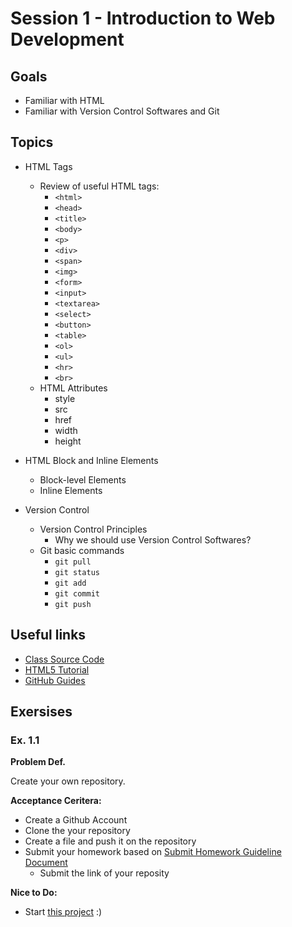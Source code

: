 # Session 1 - Introduction to Web Development

## Goals

* Familiar with HTML
* Familiar with Version Control Softwares and Git

## Topics

* HTML Tags
  * Review of useful HTML tags:
     * `<html>`
     * `<head>`
     * `<title>`
     * `<body>`
     * `<p>`
     * `<div>`
     * `<span>`
     * `<img>`
     * `<form>`
     * `<input>`
     * `<textarea>`
     * `<select>`
     * `<button>`
     * `<table>`
     * `<ol>`
     * `<ul>`
     * `<hr>`
     * `<br>`
  * HTML Attributes
    * style
    * src
    * href
    * width
    * height

* HTML Block and Inline Elements
  * Block-level Elements
  * Inline Elements

* Version Control
  * Version Control Principles
    * Why we should use Version Control Softwares?
  * Git basic commands
    * `git pull`
    * `git status`
    * `git add`
    * `git commit`
    * `git push`

## Useful links
- [Class Source Code](https://github.com/zahrakbri/react-class/blob/Session-1/)
- [HTML5 Tutorial](https://www.w3schools.com/html/default.asp)
- [GitHub Guides](https://guides.github.com/activities/hello-world/)

## Exersises

### Ex. 1.1

**Problem Def.**

Create your own repository.

**Acceptance Ceritera:**
* Create a Github Account
* Clone the your repository
* Create a file and push it on the repository
* Submit your homework based on [Submit Homework Guideline Document](https://github.com/zahrakbri/react-class#submit-homeworks-guideline)
  * Submit the link of your reposity

**Nice to Do:**
* Start [this project](https://github.com/zahrakbri/react-class) :)

